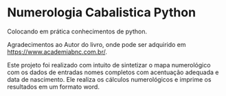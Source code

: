 # Numerologia Cabalistica Python
 Colocando em prática conhecimentos de python.

Agradecimentos ao Autor do livro, onde pode ser adquirido em https://www.academiabnc.com.br/.


Este projeto foi realizado com intuito de sintetizar o mapa numerológico com os dados de entradas nomes completos com acentuação adequada e data de nascimento. Ele realiza os cálculos numerológicos e imprime os resultados em um formato word.

